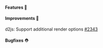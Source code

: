 #### Features 🚀

#### Improvements 🧹

d2js: Support additional render options [#2343](https://github.com/terrastruct/d2/pull/2343)

#### Bugfixes ⛑️
